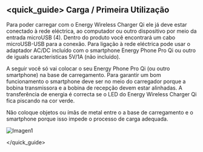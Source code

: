 ## <quick_guide> Carga / Primeira Utilização

Para poder carregar com o Energy Wireless Charger Qi ele já deve estar conectado à rede eléctrica, ao computador ou outro dispositivo por meio da entrada microUSB (4). Dentro do produto você encontrará um cabo microUSB-USB para a conexão. Para ligação à rede eléctrica pode usar o adaptador AC/DC incluído com o smartphone Energy Phone Pro Qi ou outro de iguals caracteristicas 5V/1A (não incluído).

A seguir você só vai colocar o seu Energy Phone Pro Qi (ou outro smartphone) na base de carregamento. Para garantir um bom funcionamento o smartphone deve ser no meio do carregador porque a bobina transmissora e a bobina de recepção devem estar alinhadas. A transferência de energia é correcta se o LED do Energy Wireless Charger Qi fica piscando na cor verde.

Não coloque objetos ou ímãs de metal entre o a base de carregamento e o smartphone porque isso impede o processo de carga adequada.


![Imagen1](http://static.energysistem.com/images/manuals/42055/5450b9e84d7f1.jpg)

</quick_guide>
